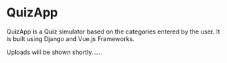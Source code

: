 # QuizApp
QuizApp is a Quiz simulator based on the categories entered by the user. It is built using Django and Vue.js Frameworks.

Uploads will be shown shortly......
